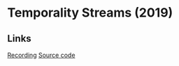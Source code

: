 # Temporality Streams (2019)

## Links

[Recording](https://soundcloud.com/ian-macdougald/temporality-streams)
[Source code](https://github.com/ianmacdougald/portfolio/tree/gh-pages/temporality_streams)
